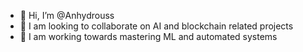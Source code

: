 - 👋 Hi, I’m @Anhydrouss
- 👀 I am looking to collaborate on AI and blockchain related projects
- 🌱 I am working towards mastering ML and automated systems



<!---
Anhydrouss/Anhydrouss is a ✨ special ✨ repository because its `README.md` (this file) appears on your GitHub profile.
You can click the Preview link to take a look at your changes.
--->
